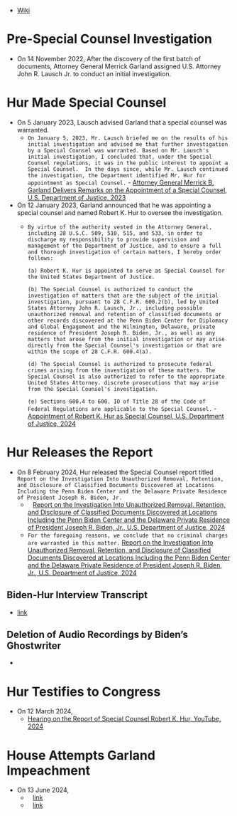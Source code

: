 - [Wiki](https://en.wikipedia.org/wiki/Joe_Biden_classified_documents_incident)
# Pre-Special Counsel Investigation
- On 14 November 2022, After the discovery of the first batch of documents, Attorney General Merrick Garland assigned U.S. Attorney John R. Lausch Jr. to conduct an initial investigation.
# Hur Made Special Counsel
- On 5 January 2023, Lausch advised Garland that a special counsel was warranted.
	- `On January 5, 2023, Mr. Lausch briefed me on the results of his initial investigation and advised me that further investigation by a Special Counsel was warranted. Based on Mr. Lausch's initial investigation, I concluded that, under the Special Counsel regulations, it was in the public interest to appoint a Special Counsel.  In the days since, while Mr. Lausch continued the investigation, the Department identified Mr. Hur for appointment as Special Counsel.` - [Attorney General Merrick B. Garland Delivers Remarks on the Appointment of a Special Counsel, U.S. Department of Justice, 2023](https://www.justice.gov/opa/speech/attorney-general-merrick-b-garland-delivers-remarks-appointment-special-counsel-0)
- On 12 January 2023, Garland announced that he was appointing a special counsel and named Robert K. Hur to oversee the investigation.
	- `By virtue of the authority vested in the Attorney General, including 28 U.S.C. 509, 510, 515, and 533, in order to discharge my responsibility to provide supervision and management of the Department of Justice, and to ensure a full and thorough investigation of certain matters, I hereby order follows:`
	  
	  `(a) Robert K. Hur is appointed to serve as Special Counsel for the United States Department of Justice.`
	  
	  `(b) The Special Counsel is authorized to conduct the investigation of matters that are the subject of the initial investigation, pursuant to 28 C.F.R. 600.2(b), led by United States Attorney John R. Lausch, Jr., including possible unauthorized removal and retention of classified documents or other records discovered at the Penn Biden Center for Diplomacy and Global Engagement and the Wilmington, Delaware, private residence of President Joseph R. Biden, Jr., as well as any matters that arose from the initial investigation or may arise directly from the Special Counsel's investigation or that are within the scope of 28 C.F.R. 600.4(a).`
	  
	  `(d) The Special Counsel is authorized to prosecute federal crimes arising from the investigation of these matters. The Special Counsel is also authorized to refer to the appropriate United States Attorney. discrete prosecutions that may arise from the Special Counsel's investigation.`
	  
	  `(e) Sections 600.4 to 600. IO of Title 28 of the Code of Federal Regulations are applicable to the Special Counsel.` - [Appointment of Robert K. Hur as Special Counsel, U.S. Department of Justice, 2024](https://www.justice.gov/opa/press-release/file/1562301/dl)
# Hur Releases the Report
- On 8 February 2024, Hur released the Special Counsel report titled `Report on the Investigation Into Unauthorized Removal, Retention, and Disclosure of Classified Documents Discovered at Locations Including the Penn Biden Center and the Delaware Private Residence of President Joseph R. Biden, Jr.`
    - ` ` [Report on the Investigation Into Unauthorized Removal, Retention, and Disclosure of Classified Documents Discovered at Locations Including the Penn Biden Center and the Delaware Private Residence of President Joseph R. Biden, Jr., U.S. Department of Justice, 2024](https://www.justice.gov/storage/report-from-special-counsel-robert-k-hur-february-2024.pdf)
    - `For the foregoing reasons, we conclude that no criminal charges are warranted in this matter.` [Report on the Investigation Into Unauthorized Removal, Retention, and Disclosure of Classified Documents Discovered at Locations Including the Penn Biden Center and the Delaware Private Residence of President Joseph R. Biden, Jr., U.S. Department of Justice, 2024](https://www.justice.gov/storage/report-from-special-counsel-robert-k-hur-february-2024.pdf)
## Biden-Hur Interview Transcript
- [link](https://s3.documentcloud.org/documents/24476280/hur1.pdf)
## Deletion of Audio Recordings by Biden’s Ghostwriter
- 
# Hur Testifies to Congress
- On 12 March 2024,
	- [Hearing on the Report of Special Counsel Robert K. Hur, YouTube, 2024](https://www.youtube.com/watch?v=9ptskBAGKOo)
# House Attempts Garland Impeachment
- On 13 June 2024,
	- ` ` [link](https://www.axios.com/2024/06/12/house-votes-merrick-garland-contempt-of-congress)
	- ` ` [link](https://thehill.com/homenews/house/4718115-garland-contempt-doj-memo/)